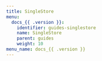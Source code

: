 ```yaml
---
title: SingleStore
menu:
  docs_{{ .version }}:
    identifier: guides-singlestore
    name: SingleStore
    parent: guides
    weight: 10
menu_name: docs_{{ .version }}
---
```

